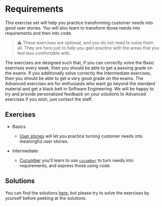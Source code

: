 # Requirements

This exercise set will help you practice transforming customer needs into good user stories. You will also learn to transform tbose needs into requirements and then into code. 

> :warning:  These exercises are optional, and you do not need to solve them all. They are here just to help you gain practice with the areas that you feel less comfortable with.

The exercises are designed such that, if you can correctly solve the Basic exercises every week, then you should be able to get a passing grade on the exams. If you additionally solve correctly the Intermediate exercises, then you should be able to get a very good grade on the exams. The Advanced exercises are for enthusiasts who want go beyond the standard material and get a black belt in Software Engineering. We will be happy to try and provide personalized feedback on your solutions to Advanced exercises if you wish, just contact the staff.

## Exercises

- Basics
    - [User stories](user-stories) will let you practice turning customer needs into meaningful user stories.

- Intermediate
    - [Cucumber](cucumber) you'll learn to use [`cucumber`](https://cucumber.io/) to turn needs into requirements, and express those using code. 

## Solutions

You can find the solutions [here](solutions), but please try to solve the exercises by yourself before peeking at the solutions.
